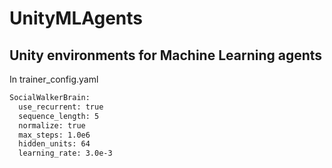 # UnityMLAgents
## Unity environments for Machine Learning agents 

In trainer_config.yaml
```txt
SocialWalkerBrain:
  use_recurrent: true
  sequence_length: 5
  normalize: true
  max_steps: 1.0e6
  hidden_units: 64
  learning_rate: 3.0e-3
```
